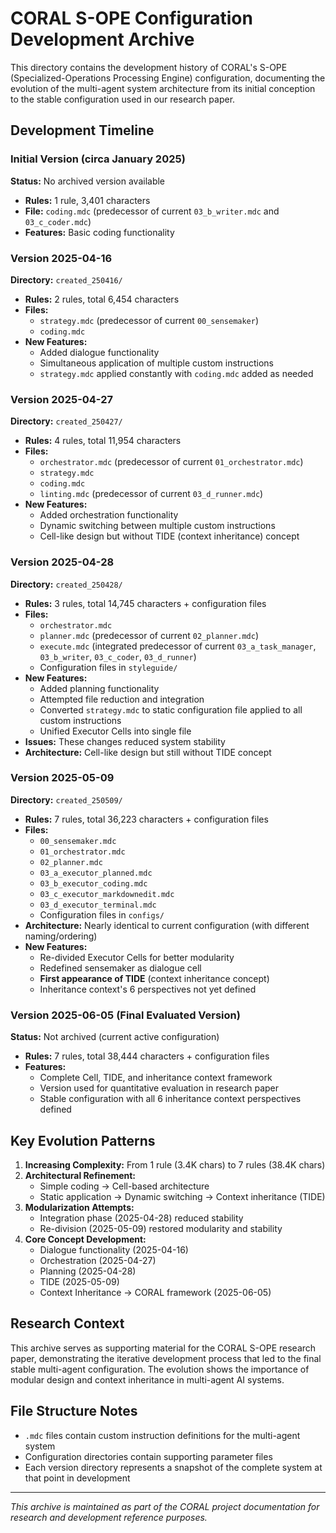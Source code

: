# CORAL S-OPE Configuration Development Archive

This directory contains the development history of CORAL's S-OPE (Specialized-Operations Processing Engine) configuration, documenting the evolution of the multi-agent system architecture from its initial conception to the stable configuration used in our research paper.

## Development Timeline

### Initial Version (circa January 2025)
**Status:** No archived version available
- **Rules:** 1 rule, 3,401 characters
- **File:** `coding.mdc` (predecessor of current `03_b_writer.mdc` and `03_c_coder.mdc`)
- **Features:** Basic coding functionality

### Version 2025-04-16
**Directory:** `created_250416/`
- **Rules:** 2 rules, total 6,454 characters
- **Files:**
  - `strategy.mdc` (predecessor of current `00_sensemaker`)
  - `coding.mdc`
- **New Features:**
  - Added dialogue functionality
  - Simultaneous application of multiple custom instructions
  - `strategy.mdc` applied constantly with `coding.mdc` added as needed

### Version 2025-04-27
**Directory:** `created_250427/`
- **Rules:** 4 rules, total 11,954 characters
- **Files:**
  - `orchestrator.mdc` (predecessor of current `01_orchestrator.mdc`)
  - `strategy.mdc`
  - `coding.mdc`
  - `linting.mdc` (predecessor of current `03_d_runner.mdc`)
- **New Features:**
  - Added orchestration functionality
  - Dynamic switching between multiple custom instructions
  - Cell-like design but without TIDE (context inheritance) concept

### Version 2025-04-28
**Directory:** `created_250428/`
- **Rules:** 3 rules, total 14,745 characters + configuration files
- **Files:**
  - `orchestrator.mdc`
  - `planner.mdc` (predecessor of current `02_planner.mdc`)
  - `execute.mdc` (integrated predecessor of current `03_a_task_manager`, `03_b_writer`, `03_c_coder`, `03_d_runner`)
  - Configuration files in `styleguide/`
- **New Features:**
  - Added planning functionality
  - Attempted file reduction and integration
  - Converted `strategy.mdc` to static configuration file applied to all custom instructions
  - Unified Executor Cells into single file
- **Issues:** These changes reduced system stability
- **Architecture:** Cell-like design but still without TIDE concept

### Version 2025-05-09
**Directory:** `created_250509/`
- **Rules:** 7 rules, total 36,223 characters + configuration files
- **Files:**
  - `00_sensemaker.mdc`
  - `01_orchestrator.mdc`
  - `02_planner.mdc`
  - `03_a_executor_planned.mdc`
  - `03_b_executor_coding.mdc`
  - `03_c_executor_markdownedit.mdc`
  - `03_d_executor_terminal.mdc`
  - Configuration files in `configs/`
- **Architecture:** Nearly identical to current configuration (with different naming/ordering)
- **New Features:**
  - Re-divided Executor Cells for better modularity
  - Redefined sensemaker as dialogue cell
  - **First appearance of TIDE** (context inheritance concept)
  - Inheritance context's 6 perspectives not yet defined

### Version 2025-06-05 (Final Evaluated Version)
**Status:** Not archived (current active configuration)
- **Rules:** 7 rules, total 38,444 characters + configuration files
- **Features:**
  - Complete Cell, TIDE, and inheritance context framework
  - Version used for quantitative evaluation in research paper
  - Stable configuration with all 6 inheritance context perspectives defined

## Key Evolution Patterns

1. **Increasing Complexity:** From 1 rule (3.4K chars) to 7 rules (38.4K chars)
2. **Architectural Refinement:** 
   - Simple coding → Cell-based architecture
   - Static application → Dynamic switching → Context inheritance (TIDE)
3. **Modularization Attempts:** 
   - Integration phase (2025-04-28) reduced stability
   - Re-division (2025-05-09) restored modularity and stability
4. **Core Concept Development:**
   - Dialogue functionality (2025-04-16)
   - Orchestration (2025-04-27)
   - Planning (2025-04-28)
   - TIDE (2025-05-09)
   - Context Inheritance → CORAL framework (2025-06-05)

## Research Context

This archive serves as supporting material for the CORAL S-OPE research paper, demonstrating the iterative development process that led to the final stable multi-agent configuration. The evolution shows the importance of modular design and context inheritance in multi-agent AI systems.

## File Structure Notes

- `.mdc` files contain custom instruction definitions for the multi-agent system
- Configuration directories contain supporting parameter files
- Each version directory represents a snapshot of the complete system at that point in development

---

*This archive is maintained as part of the CORAL project documentation for research and development reference purposes.* 